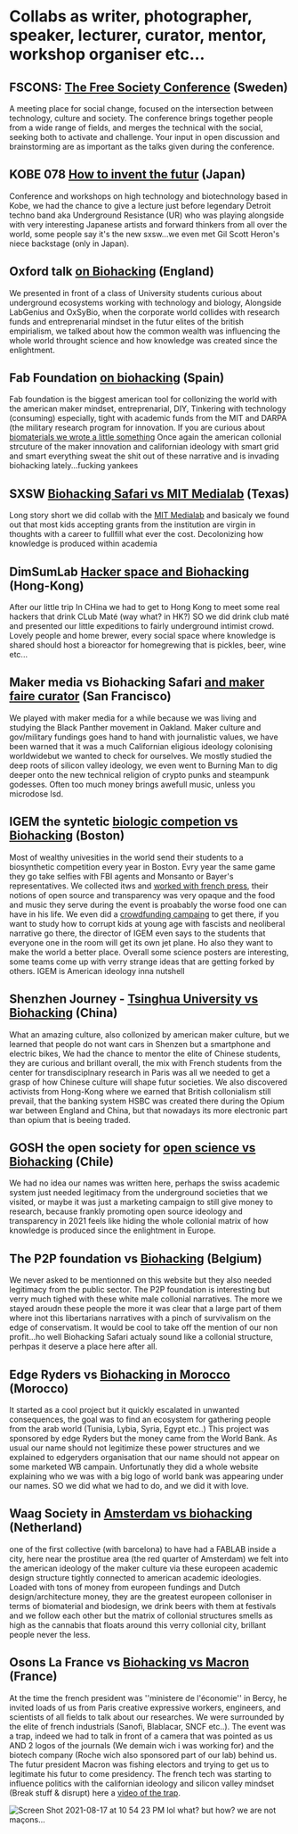 # Collabs as writer, photographer, speaker, lecturer, curator, mentor, workshop organiser etc...

## FSCONS: [The Free Society Conference](https://fscons.org/2015/schedule/?ltclid=2738ed23-fc47-41f7-bee6-1e759b5857f5) (Sweden)

A meeting place for social change, focused on the intersection between technology, culture and society. The conference brings together people from a wide range of fields, and merges the technical with the social, seeking both to activate and challenge. Your input in open discussion and brainstorming are as important as the talks given during the conference.

## KOBE 078 [How to invent the futur](https://2018.078kobe.jp/events/5576/index.html?ltclid=c1ee619e-f6af-4176-94d6-176d1b0541fd) (Japan)

Conference and workshops on high technology and biotechnology based in Kobe, we had the chance to give a lecture just before legendary Detroit techno band  aka Underground Resistance (UR) who was playing alongside with very interesting Japanese artists and forward thinkers from all over the world, some people say it's the new sxsw...we even met Gil Scott Heron's niece backstage (only in Japan).

## Oxford talk [on Biohacking](https://new.talks.ox.ac.uk/talks/id/a449c919-352e-4a01-8055-d8abb744312a/?ltclid=66e994b5-4475-4759-8824-d9136422bd3f)  (England)

We presented in front of a class of University students curious about underground ecosystems working with technology and biology, Alongside LabGenius and OxSyBio, when the corporate world collides with research funds and entreprenarial mindset in the futur elites of the british empirialism, we talked about how the common wealth was influencing the whole world throught science and how knowledge was created since the enlightment.

## Fab Foundation [on biohacking](https://fab10.org/en/fab-festival?ltclid=512955c3-e132-4e76-87bb-5715fd8abe4f) (Spain)

Fab foundation is the biggest american tool for collonizing the world with the american maker mindset, entreprenarial, DIY, Tinkering with technology (consuming) especially, tight with academic funds from the MIT and DARPA (the military research program for innovation. If you are curious about [biomaterials we wrote a little something](https://medium.com/@BHsafari/biodesign-and-biomaterials-2e676c92a604) Once again the american collonial strcuture of the maker innovation and californian ideology with smart grid and smart everything sweat the shit out of these narrative and is invading biohacking lately...fucking yankees

## SXSW [Biohacking Safari vs MIT Medialab](https://medium.com/@BHsafari/sxsw-is-crazy-synbio-is-here-to-stay-5ae40a1c5fbf?ltclid=e2ae4d68-35bf-43e2-b60a-a09926ffebfd) (Texas)

Long story short we did collab with the [MIT Medialab](https://gambiolo.github.io/tainted-transparency/) and basicaly we found out that most kids accepting grants from the institution are virgin in thoughts with a career to fullfill what ever the cost. Decolonizing how knowledge is produced within academia 



## DimSumLab [Hacker space and Biohacking](https://www.dimsumlabs.com/2016/02/05/hackjam-2nd-february-2016/) (Hong-Kong)

After our little trip In CHina we had to get to Hong Kong to meet some real hackers that drink CLub Maté (way what? in HK?) SO we did drink club maté and presented our little expeditions to fairly underground intimist crowd. Lovely people and home brewer, every social space where knowledge is shared should host a bioreactor for homegrewing that is pickles, beer, wine etc...

## Maker media vs Biohacking Safari [and maker faire curator](https://makezine.com/author/biohacking-safari?ltclid=aa4158d8-cc99-42fe-9964-55bcb3286b81) (San Francisco) 

We played with maker media for a while because we was living and studying the Black Panther movement in Oakland. Maker culture and gov/military fundings goes hand to hand with journalistic values, we have been warned that it was a much Californian eligious ideology colonising worldwidebut we wanted to check for ourselves. We mostly studied the deep roots of silicon valley ideology, we even went to Burning Man to dig deeper onto the new technical religion of crypto punks and steampunk godesses. Often too much money brings awefull music, unless you microdose lsd.

## IGEM the syntetic [biologic competion vs Biohacking](https://www.makery.info/en/2014/11/04/le-fromage-vegan-gagne-le-1er-prix-open-labs-de-ligem/) (Boston) 

Most of wealthy univesities in the world send their students to a biosynthetic competition every year in Boston. Evry year the same game they go take selfies with FBI agents and Monsanto or Bayer's representatives. We collected itws and [worked with french press](https://www.nouvelobs.com/sciences/20141114.OBS5090/ces-biohackers-qui-jouent-aux-lego-avec-l-adn-des-bacteries.html), their notions of open source and transparency was very opaque and the food and music they serve during the event is proabably the worse food one can have in his life. We even did a [crowdfunding campaing](https://www.kisskissbankbank.com/fr/projects/biohacking-safari-on-tour) to get there, if you want to study how to corrupt kids at young age with fascists and neoliberal narrative go there, the director of IGEM even says to the students that everyone one in the room will get its own jet plane. Ho also they want to make the world a better place. Overall some science posters are interesting, some teams come up with verry strange ideas that are getting forked by others. IGEM is American ideology inna nutshell

## Shenzhen Journey - [Tsinghua University vs Biohacking](https://medium.com/@dailylaurel/shenzhen-journey-at-tsinghua-university-d4f7865b9da6) (China)
What an amazing culture, also collonized by american maker culture, but we learned that people do not want cars in Shenzen but a smartphone and electric bikes, We had the chance to mentor the elite of Chinese students, they are curious and brillant overall, the mix with French students from the center for transdisciplnary research in Paris was all we needed to get a grasp of how Chinese culture will shape futur societies. We also discovered activists from Hong-Kong where we earned that British collonialism still prevail, that the banking system HSBC was created there during the Opium war between England and China, but that nowadays its more electronic part than opium that is beeing traded.


## GOSH the open society for [open science vs Biohacking](https://openhardware.science/gosh-manifesto/french/) (Chile)

We had no idea our names was written here, perhaps the swiss academic system just needed legitimacy from the underground societies that we visited, or maybe it was just a marketing campaign to still give money to research, because frankly promoting open source ideology and transparency in 2021 feels like hiding the whole collonial matrix of how knowledge is produced since the enlightment in Europe.

## The P2P foundation vs [Biohacking](https://wiki.p2pfoundation.net/Biohacking_Safari) (Belgium)

We never asked to be mentionned on this website but they also needed legitimacy from the public sector. The P2P foundation is interesting but verry much tighed with these white male collonial narratives. The more we stayed aroudn these people the more it was clear that a large part of them where inot  this libertarians narratives with a pinch of survivalism on the edge of conservatism. It would be cool to take off the mention of our non profit...ho well Biohacking Safari actualy sound like a collonial structure, perhpas it deserve a place here after all.


## Edge Ryders vs [Biohacking in Morocco](https://edgeryders.eu/t/candidate-houses-for-the-reef-morocco/7171/5?ltclid=8d35c63d-9926-4c56-b104-6f52dfbe9ca3) (Morocco)

It started as a cool project but it quickly escalated in unwanted consequences, the goal was to find an ecosystem for gathering people from the arab world (Tunisia, Lybia, Syria, Egypt etc..) This project was sponsored by edge Ryders but the money came from the World Bank. As usual our name should not legitimize these power structures and we explained to edgeryders organisation that our name should not appear on some marketed WB campain. Unfortunatly they did a whole website explaining who we was with a big logo of world bank was appearing under our names. SO we did what we had to do, and we did it with love.


## Waag Society in [Amsterdam vs biohacking](https://waag.org/nl/article/open-wetlab-sxsw-austin-texas?ltclid=8bc55cb2-df66-4478-9b9a-1a2e45af3401) (Netherland)

one of the first collective (with barcelona) to have had a FABLAB inside a city, here near the prostitue area (the red quarter of Amsterdam) we felt into the american ideology of the maker culture via these europeen academic design structure tightly connected to american academic ideologies. Loaded with tons of money from europeen fundings and Dutch design/architecture money, they are the greatest europeen colloniser in terms of biomaterial and biodesign, we drink beers with them at festivals and we follow each other but the matrix of collonial structures smells as high as the cannabis that floats around this verry collonial city, brillant people never the less.


## Osons La France vs [Biohacking vs Macron](https://www.genopole.eu/IMG/pdf/dp_osons_la_france.pdf) (France)

At the time the french president was ''ministere de l'économie'' in Bercy, he invited loads of us from Paris creative expressive workers, engineers, and scientists of all fields to talk about our researches. We were surrounded by the elite of french industrials (Sanofi, Blablacar, SNCF etc..). The event was a trap, indeed we had to talk in front of a camera that was pointed as us AND 2 logos of the journals (We demain wich i was working for) and the biotech company (Roche wich also sponsored part of our lab) behind us. The futur president Macron was fishing electors and trying to get us to legitimate his futur to come presidency. The french tech was starting to influence politics with the californian ideology and silicon valley mindset (Break stuff & disrupt) here a [video of the trap](https://www.youtube.com/watch?v=VYOPywdaeE8).

![Screen Shot 2021-08-17 at 10 54 23 PM](https://user-images.githubusercontent.com/86488172/129800731-7e305c18-6f05-44b8-a11b-9bc821834d94.png) lol what? but how? we are not maçons...

